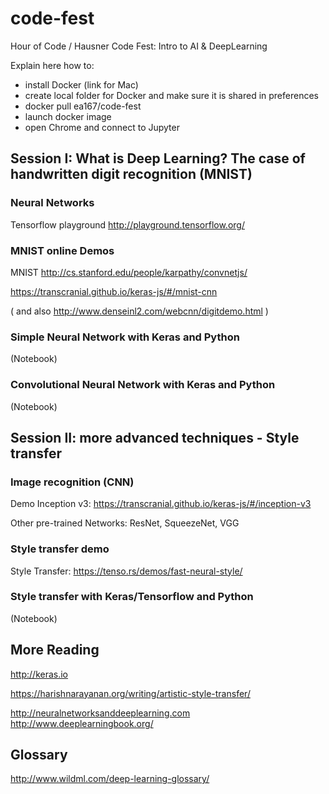 # code-fest
Hour of Code / Hausner Code Fest: Intro to AI &amp; DeepLearning

Explain here how to:
- install Docker (link for Mac)
- create local folder for Docker and make sure it is shared in preferences
- docker pull ea167/code-fest
- launch docker image
- open Chrome and connect to Jupyter


## Session I: What is Deep Learning? The case of handwritten digit recognition (MNIST)

### Neural Networks

Tensorflow playground
http://playground.tensorflow.org/

### MNIST online Demos

MNIST
http://cs.stanford.edu/people/karpathy/convnetjs/

https://transcranial.github.io/keras-js/#/mnist-cnn

( and also http://www.denseinl2.com/webcnn/digitdemo.html )

### Simple Neural Network with Keras and Python

(Notebook)

### Convolutional Neural Network with Keras and Python

(Notebook)


## Session II: more advanced techniques - Style transfer

### Image recognition (CNN)

Demo Inception v3: https://transcranial.github.io/keras-js/#/inception-v3

Other pre-trained Networks: ResNet, SqueezeNet, VGG

### Style transfer demo

Style Transfer:
https://tenso.rs/demos/fast-neural-style/

### Style transfer with Keras/Tensorflow and Python

(Notebook)

## More Reading

http://keras.io

https://harishnarayanan.org/writing/artistic-style-transfer/

http://neuralnetworksanddeeplearning.com
http://www.deeplearningbook.org/


## Glossary
http://www.wildml.com/deep-learning-glossary/
